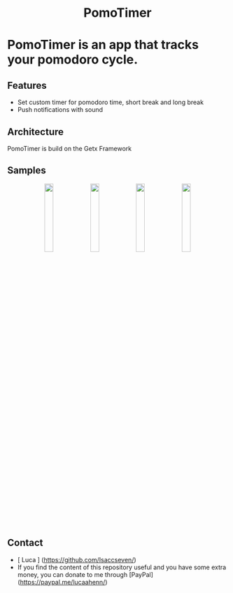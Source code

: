 <h1 align="center">PomoTimer</h1>

# PomoTimer is an app that tracks your pomodoro cycle.

## Features
- Set custom timer for pomodoro time, short break and long break
- Push notifications with sound


## Architecture
PomoTimer is build on the Getx Framework

## Samples
<p align="center">
  <img src="https://github.com/Isaccseven/pomotimer_time_management/blob/master/Home.png?raw=true" width="20%" />
  <img src="https://github.com/Isaccseven/pomotimer_time_management/blob/master/Settings.png?raw=true" width="20%" />
  <img src="https://github.com/Isaccseven/pomotimer_time_management/blob/master/UpdateSettings.png?raw=true" width="20%" />
  <img src="https://github.com/Isaccseven/pomotimer_time_management/blob/master/Notification.png?raw=true" width="20%" />
</p>

## Contact
- [ Luca ] (https://github.com/Isaccseven/)
- If you find the content of this repository useful and you have some extra money, you can donate to me through [PayPal] (https://paypal.me/lucaahenn/)
